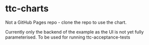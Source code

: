 # ttc-charts

Not a GitHub Pages repo - clone the repo to use the chart.

Currently only the backend of the example as the UI is not yet fully parameterised. To be used for running ttc-acceptance-tests
